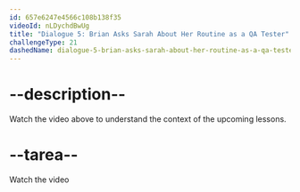 ```yaml
---
id: 657e6247e4566c108b138f35
videoId: nLDychdBwUg
title: "Dialogue 5: Brian Asks Sarah About Her Routine as a QA Tester"
challengeType: 21
dashedName: dialogue-5-brian-asks-sarah-about-her-routine-as-a-qa-tester
---
```


# --description--

Watch the video above to understand the context of the upcoming lessons.

# --tarea--

Watch the video
